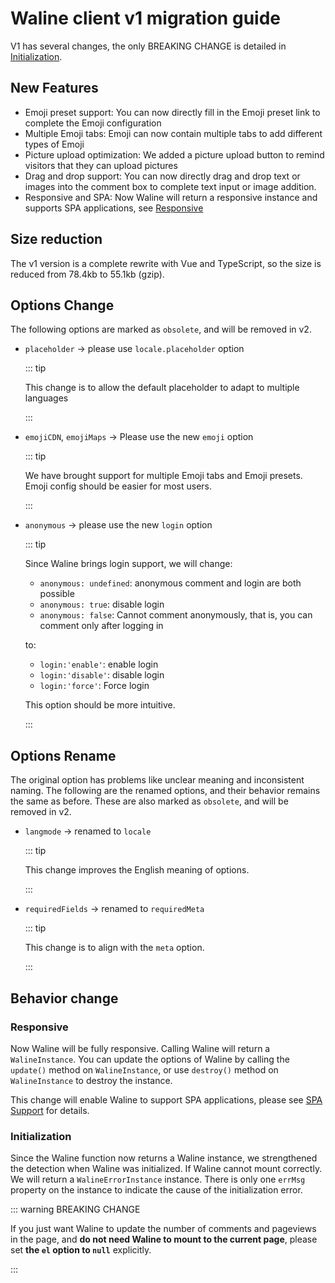 # Waline client v1 migration guide

V1 has several changes, the only BREAKING CHANGE is detailed in [Initialization](#initialization).

## New Features

- Emoji preset support: You can now directly fill in the Emoji preset link to complete the Emoji configuration
- Multiple Emoji tabs: Emoji can now contain multiple tabs to add different types of Emoji
- Picture upload optimization: We added a picture upload button to remind visitors that they can upload pictures
- Drag and drop support: You can now directly drag and drop text or images into the comment box to complete text input or image addition.
- Responsive and SPA: Now Waline will return a responsive instance and supports SPA applications, see [Responsive](#Responsive)

## Size reduction

The v1 version is a complete rewrite with Vue and TypeScript, so the size is reduced from 78.4kb to 55.1kb (gzip).

## Options Change

The following options are marked as `obsolete`, and will be removed in v2.

- `placeholder` → please use `locale.placeholder` option

  ::: tip

  This change is to allow the default placeholder to adapt to multiple languages

  :::

- `emojiCDN`, `emojiMaps` → Please use the new `emoji` option

  ::: tip

  We have brought support for multiple Emoji tabs and Emoji presets. Emoji config should be easier for most users.

  :::

- `anonymous` → please use the new `login` option

  ::: tip

  Since Waline brings login support, we will change:

  - `anonymous: undefined`: anonymous comment and login are both possible
  - `anonymous: true`: disable login
  - `anonymous: false`: Cannot comment anonymously, that is, you can comment only after logging in

  to:

  - `login:'enable'`: enable login
  - `login:'disable'`: disable login
  - `login:'force'`: Force login

  This option should be more intuitive.

  :::

## Options Rename

The original option has problems like unclear meaning and inconsistent naming. The following are the renamed options, and their behavior remains the same as before. These are also marked as `obsolete`, and will be removed in v2.

- `langmode` → renamed to `locale`

  ::: tip

  This change improves the English meaning of options.

  :::

- `requiredFields` → renamed to `requiredMeta`

  ::: tip

  This change is to align with the `meta` option.

  :::

## Behavior change

### Responsive

Now Waline will be fully responsive. Calling Waline will return a `WalineInstance`. You can update the options of Waline by calling the `update()` method on `WalineInstance`, or use `destroy()` method on `WalineInstance` to destroy the instance.

This change will enable Waline to support SPA applications, please see [SPA Support](../guide/client/spa.md) for details.

### Initialization

Since the Waline function now returns a Waline instance, we strengthened the detection when Waline was initialized. If Waline cannot mount correctly. We will return a `WalineErrorInstance` instance. There is only one `errMsg` property on the instance to indicate the cause of the initialization error.

::: warning BREAKING CHANGE

If you just want Waline to update the number of comments and pageviews in the page, and **do not need Waline to mount to the current page**, please set **the `el` option to `null`** explicitly.

:::
